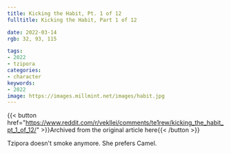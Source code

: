 ```yaml
---
title: Kicking the Habit, Pt. 1 of 12
fulltitle: Kicking the Habit, Part 1 of 12

date: 2022-03-14
rgb: 32, 93, 115

tags:
- 2022
- tzipora
categories:
- character
keywords:
- 2022
image: https://images.millmint.net/images/habit.jpg
---
```


{{< button href="https://www.reddit.com/r/vekllei/comments/te1rew/kicking_the_habit_pt_1_of_12/" >}}Archived from the original article here{{< /button >}}

Tzipora doesn't smoke anymore. She prefers Camel.